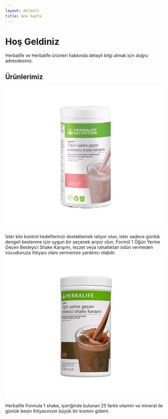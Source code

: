 ```yaml
---
layout: default
title: Ana Sayfa
---
```


# Hoş Geldiniz
Herbalife ve Herbalife ürünleri hakkında detaylı bilgi almak için doğru adresdesiniz.

## Ürünlerimiz


![Fotoğraf 1](assets/images/pc-4469-tr-768x687.webp)

İster kilo kontrol hedeflerinizi desteklemek istiyor olun, ister sadece günlük dengeli beslenme için uygun bir seçenek arıyor olun, Formül 1 Öğün Yerine Geçen Besleyici Shake Karışımı, lezzet veya rahatlıktan ödün vermeden vücudunuza ihtiyacı olanı vermenize yardımcı olabilir.
![Fotoğraf 2](assets/images/pc-0142-tr-768x687.webp)

Herbalife Formula 1 shake, içeriğinde bulunan 25 farklı vitamin ve mineral ile günlük besin ihtiyacınızın büyük bir kısmını giderir.

